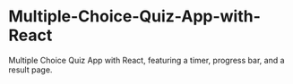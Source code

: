 # Multiple-Choice-Quiz-App-with-React
Multiple Choice Quiz App with React, featuring a timer, progress bar, and a result page.
